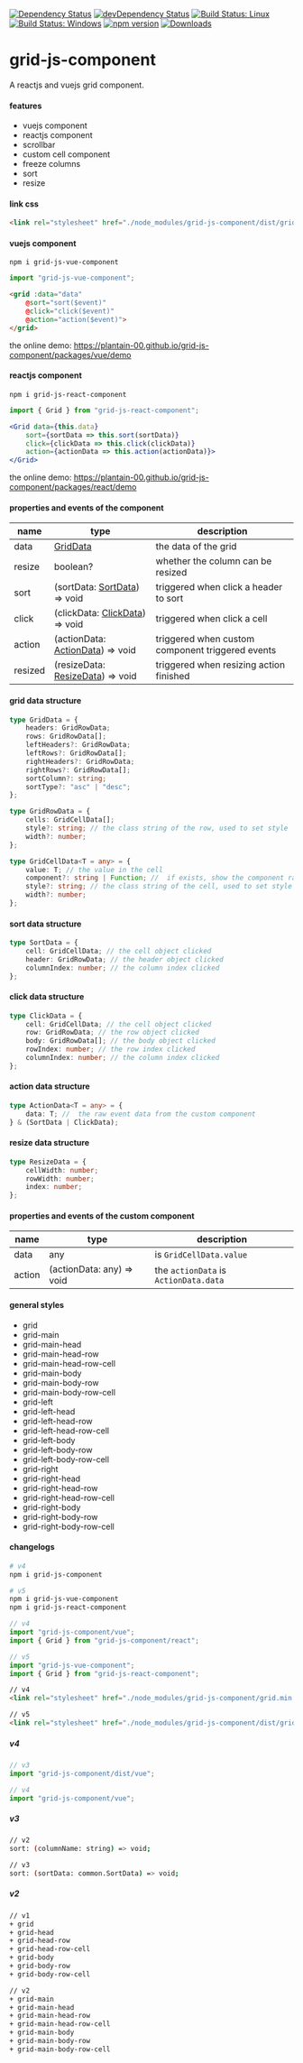 [![Dependency Status](https://david-dm.org/plantain-00/grid-js-component.svg)](https://david-dm.org/plantain-00/grid-js-component)
[![devDependency Status](https://david-dm.org/plantain-00/grid-js-component/dev-status.svg)](https://david-dm.org/plantain-00/grid-js-component#info=devDependencies)
[![Build Status: Linux](https://travis-ci.org/plantain-00/grid-js-component.svg?branch=master)](https://travis-ci.org/plantain-00/grid-js-component)
[![Build Status: Windows](https://ci.appveyor.com/api/projects/status/github/plantain-00/grid-js-component?branch=master&svg=true)](https://ci.appveyor.com/project/plantain-00/grid-js-component/branch/master)
[![npm version](https://badge.fury.io/js/grid-js-component.svg)](https://badge.fury.io/js/grid-js-component)
[![Downloads](https://img.shields.io/npm/dm/grid-js-component.svg)](https://www.npmjs.com/package/grid-js-component)

# grid-js-component
A reactjs and vuejs grid component.

#### features

+ vuejs component
+ reactjs component
+ scrollbar
+ custom cell component
+ freeze columns
+ sort
+ resize

#### link css

```html
<link rel="stylesheet" href="./node_modules/grid-js-component/dist/grid.min.css" />
```

#### vuejs component

`npm i grid-js-vue-component`

```ts
import "grid-js-vue-component";
```

```html
<grid :data="data"
    @sort="sort($event)"
    @click="click($event)"
    @action="action($event)">
</grid>
```

the online demo: https://plantain-00.github.io/grid-js-component/packages/vue/demo

#### reactjs component

`npm i grid-js-react-component`

```ts
import { Grid } from "grid-js-react-component";
```

```jsx
<Grid data={this.data}
    sort={sortData => this.sort(sortData)}
    click={clickData => this.click(clickData)}
    action={actionData => this.action(actionData)}>
</Grid>
```

the online demo: https://plantain-00.github.io/grid-js-component/packages/react/demo

#### properties and events of the component

name | type | description
--- | --- | ---
data | [GridData](#grid-data-structure) | the data of the grid
resize | boolean? | whether the column can be resized
sort | (sortData: [SortData](#sort-data-structure)) => void | triggered when click a header to sort
click | (clickData: [ClickData](#click-data-structure)) => void | triggered when click a cell
action | (actionData: [ActionData](#action-data-structure)) => void | triggered when custom component triggered events
resized | (resizeData: [ResizeData](#resize-data-structure)) => void | triggered when resizing action finished

#### grid data structure

```ts
type GridData = {
    headers: GridRowData;
    rows: GridRowData[];
    leftHeaders?: GridRowData;
    leftRows?: GridRowData[];
    rightHeaders?: GridRowData;
    rightRows?: GridRowData[];
    sortColumn?: string;
    sortType?: "asc" | "desc";
};

type GridRowData = {
    cells: GridCellData[];
    style?: string; // the class string of the row, used to set style
    width?: number;
};

type GridCellData<T = any> = {
    value: T; // the value in the cell
    component?: string | Function; //  if exists, show the component rather than the value in the cell
    style?: string; // the class string of the cell, used to set style
    width?: number;
};
```

#### sort data structure

```ts
type SortData = {
    cell: GridCellData; // the cell object clicked
    header: GridRowData; // the header object clicked
    columnIndex: number; // the column index clicked
};
```

#### click data structure

```ts
type ClickData = {
    cell: GridCellData; // the cell object clicked
    row: GridRowData; // the row object clicked
    body: GridRowData[]; // the body object clicked
    rowIndex: number; // the row index clicked
    columnIndex: number; // the column index clicked
};
```

#### action data structure

```ts
type ActionData<T = any> = {
    data: T; //  the raw event data from the custom component
} & (SortData | ClickData);
```

#### resize data structure

```ts
type ResizeData = {
    cellWidth: number;
    rowWidth: number;
    index: number;
};
```

#### properties and events of the custom component

name | type | description
--- | --- | ---
data | any | is `GridCellData.value`
action | (actionData: any) => void | the `actionData` is `ActionData.data`

#### general styles

+ grid
+ grid-main
+ grid-main-head
+ grid-main-head-row
+ grid-main-head-row-cell
+ grid-main-body
+ grid-main-body-row
+ grid-main-body-row-cell
+ grid-left
+ grid-left-head
+ grid-left-head-row
+ grid-left-head-row-cell
+ grid-left-body
+ grid-left-body-row
+ grid-left-body-row-cell
+ grid-right
+ grid-right-head
+ grid-right-head-row
+ grid-right-head-row-cell
+ grid-right-body
+ grid-right-body-row
+ grid-right-body-row-cell

#### changelogs

```bash
# v4
npm i grid-js-component

# v5
npm i grid-js-vue-component
npm i grid-js-react-component
```

```ts
// v4
import "grid-js-component/vue";
import { Grid } from "grid-js-component/react";

// v5
import "grid-js-vue-component";
import { Grid } from "grid-js-react-component";
```

```html
// v4
<link rel="stylesheet" href="./node_modules/grid-js-component/grid.min.css" />

// v5
<link rel="stylesheet" href="./node_modules/grid-js-component/dist/grid.min.css" />
```

##### v4

```ts
// v3
import "grid-js-component/dist/vue";

// v4
import "grid-js-component/vue";
```

##### v3

```bash
// v2
sort: (columnName: string) => void;

// v3
sort: (sortData: common.SortData) => void;
```

##### v2

```bash
// v1
+ grid
+ grid-head
+ grid-head-row
+ grid-head-row-cell
+ grid-body
+ grid-body-row
+ grid-body-row-cell

// v2
+ grid-main
+ grid-main-head
+ grid-main-head-row
+ grid-main-head-row-cell
+ grid-main-body
+ grid-main-body-row
+ grid-main-body-row-cell
```
